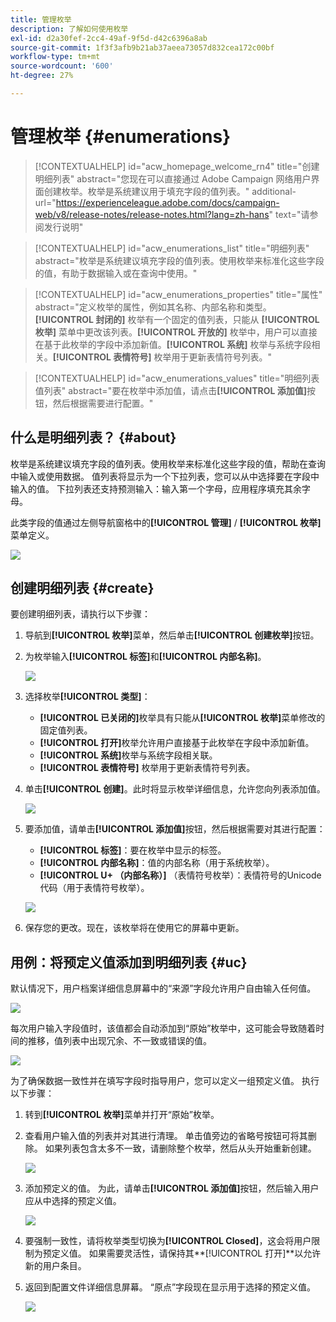 ```yaml
---
title: 管理枚举
description: 了解如何使用枚举
exl-id: d2a30fef-2cc4-49af-9f5d-d42c6396a8ab
source-git-commit: 1f3f3afb9b21ab37aeea73057d832cea172c00bf
workflow-type: tm+mt
source-wordcount: '600'
ht-degree: 27%

---
```


# 管理枚举 {#enumerations}

>[!CONTEXTUALHELP]
>id="acw_homepage_welcome_rn4"
>title="创建明细列表"
>abstract="您现在可以直接通过 Adobe Campaign 网络用户界面创建枚举。枚举是系统建议用于填充字段的值列表。"
>additional-url="https://experienceleague.adobe.com/docs/campaign-web/v8/release-notes/release-notes.html?lang=zh-hans" text="请参阅发行说明"


>[!CONTEXTUALHELP]
>id="acw_enumerations_list"
>title="明细列表"
>abstract="枚举是系统建议填充字段的值列表。使用枚举来标准化这些字段的值，有助于数据输入或在查询中使用。"

>[!CONTEXTUALHELP]
>id="acw_enumerations_properties"
>title="属性"
>abstract="定义枚举的属性，例如其名称、内部名称和类型。**[!UICONTROL 封闭的]** 枚举有一个固定的值列表，只能从 **[!UICONTROL 枚举]** 菜单中更改该列表。**[!UICONTROL 开放的]** 枚举中，用户可以直接在基于此枚举的字段中添加新值。**[!UICONTROL 系统]** 枚举与系统字段相关。**[!UICONTROL 表情符号]** 枚举用于更新表情符号列表。"

>[!CONTEXTUALHELP]
>id="acw_enumerations_values"
>title="明细列表值列表"
>abstract="要在枚举中添加值，请点击&#x200B;**[!UICONTROL 添加值]**&#x200B;按钮，然后根据需要进行配置。"

## 什么是明细列表？ {#about}

枚举是系统建议填充字段的值列表。使用枚举来标准化这些字段的值，帮助在查询中输入或使用数据。 值列表将显示为一个下拉列表，您可以从中选择要在字段中输入的值。 下拉列表还支持预测输入：输入第一个字母，应用程序填充其余字母。

此类字段的值通过左侧导航窗格中的&#x200B;**[!UICONTROL 管理]** / **[!UICONTROL 枚举]**&#x200B;菜单定义。

![](assets/enumeration-list.png)

## 创建明细列表 {#create}

要创建明细列表，请执行以下步骤：

1. 导航到&#x200B;**[!UICONTROL 枚举]**&#x200B;菜单，然后单击&#x200B;**[!UICONTROL 创建枚举]**&#x200B;按钮。

1. 为枚举输入&#x200B;**[!UICONTROL 标签]**&#x200B;和&#x200B;**[!UICONTROL 内部名称]**。

   ![](assets/enumeration-create.png)

1. 选择枚举&#x200B;**[!UICONTROL 类型]**：

   * **[!UICONTROL 已关闭的]**&#x200B;枚举具有只能从&#x200B;**[!UICONTROL 枚举]**&#x200B;菜单修改的固定值列表。
   * **[!UICONTROL 打开]**&#x200B;枚举允许用户直接基于此枚举在字段中添加新值。
   * **[!UICONTROL 系统]**&#x200B;枚举与系统字段相关联。
   * **[!UICONTROL 表情符号]** 枚举用于更新表情符号列表。

1. 单击&#x200B;**[!UICONTROL 创建]**。此时将显示枚举详细信息，允许您向列表添加值。

   ![](assets/enumeration-details.png)

1. 要添加值，请单击&#x200B;**[!UICONTROL 添加值]**&#x200B;按钮，然后根据需要对其进行配置：

   * **[!UICONTROL 标签]**：要在枚举中显示的标签。
   * **[!UICONTROL 内部名称]**：值的内部名称（用于系统枚举）。
   * **[!UICONTROL U+ （内部名称）]** （表情符号枚举）：表情符号的Unicode代码（用于表情符号枚举）。

   ![](assets/enumeration-emoticon.png)

1. 保存您的更改。现在，该枚举将在使用它的屏幕中更新。

## 用例：将预定义值添加到明细列表 {#uc}

默认情况下，用户档案详细信息屏幕中的“来源”字段允许用户自由输入任何值。

![](assets/enumeration-uc-profile.png)

每次用户输入字段值时，该值都会自动添加到“原始”枚举中，这可能会导致随着时间的推移，值列表中出现冗余、不一致或错误的值。

![](assets/enumeration-uc-choice.png)

为了确保数据一致性并在填写字段时指导用户，您可以定义一组预定义值。 执行以下步骤：

1. 转到&#x200B;**[!UICONTROL 枚举]**&#x200B;菜单并打开“原始”枚举。

2. 查看用户输入值的列表并对其进行清理。 单击值旁边的省略号按钮可将其删除。 如果列表包含太多不一致，请删除整个枚举，然后从头开始重新创建。

   ![](assets/enumeration-uc-clean.png)

3. 添加预定义的值。 为此，请单击&#x200B;**[!UICONTROL 添加值]**&#x200B;按钮，然后输入用户应从中选择的预定义值。

   ![](assets/enumeration-uc-create.png)

4. 要强制一致性，请将枚举类型切换为&#x200B;**[!UICONTROL Closed]**，这会将用户限制为预定义值。
如果需要灵活性，请保持其**[!UICONTROL 打开]**&#x200B;以允许新的用户条目。

5. 返回到配置文件详细信息屏幕。 “原点”字段现在显示用于选择的预定义值。

   ![](assets/enumeration-uc-populated.png)
